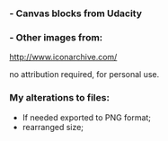 ### - Canvas blocks from Udacity

### - Other images from:
http://www.iconarchive.com/

no attribution required, for personal use.

### My alterations to files:

- If needed exported to PNG format;
- rearranged size; 
